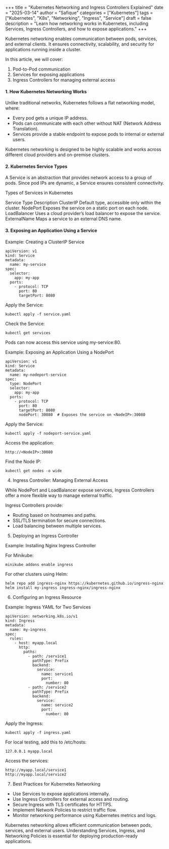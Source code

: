 +++
title = "Kubernetes Networking and Ingress Controllers Explained"
date = "2025-03-14"
author = "Safique"
categories = ["Kubernetes"]
tags = ["Kubernetes", "K8s", "Networking", "Ingress", "Service"]
draft = false
description = "Learn how networking works in Kubernetes, including Services, Ingress Controllers, and how to expose applications."
+++

Kubernetes networking enables communication between pods, services, and external clients. It ensures connectivity, scalability, and security for applications running inside a cluster.

In this article, we will cover:
1. Pod-to-Pod communication
2. Services for exposing applications
3. Ingress Controllers for managing external access
<!--more-->

#### 1. How Kubernetes Networking Works

Unlike traditional networks, Kubernetes follows a flat networking model, where:
* Every pod gets a unique IP address.
* Pods can communicate with each other without NAT (Network Address Translation).
* Services provide a stable endpoint to expose pods to internal or external users.

Kubernetes networking is designed to be highly scalable and works across different cloud providers and on-premise clusters.

#### 2. Kubernetes Service Types

A Service is an abstraction that provides network access to a group of pods. Since pod IPs are dynamic, a Service ensures consistent connectivity.

Types of Services in Kubernetes

Service Type	Description
ClusterIP	Default type, accessible only within the cluster.
NodePort	Exposes the service on a static port on each node.
LoadBalancer	Uses a cloud provider’s load balancer to expose the service.
ExternalName	Maps a service to an external DNS name.

#### 3. Exposing an Application Using a Service

Example: Creating a ClusterIP Service
```
apiVersion: v1
kind: Service
metadata:
  name: my-service
spec:
  selector:
    app: my-app
  ports:
    - protocol: TCP
      port: 80
      targetPort: 8080
```
Apply the Service:
```
kubectl apply -f service.yaml
```
Check the Service:
```
kubectl get services
```
Pods can now access this service using my-service:80.

Example: Exposing an Application Using a NodePort
```
apiVersion: v1
kind: Service
metadata:
  name: my-nodeport-service
spec:
  type: NodePort
  selector:
    app: my-app
  ports:
    - protocol: TCP
      port: 80
      targetPort: 8080
      nodePort: 30080  # Exposes the service on <NodeIP>:30080
```
Apply the Service:
```
kubectl apply -f nodeport-service.yaml
```
Access the application:
```
http://<NodeIP>:30080
```
Find the Node IP:
```
kubectl get nodes -o wide
```
4. Ingress Controller: Managing External Access

While NodePort and LoadBalancer expose services, Ingress Controllers offer a more flexible way to manage external traffic.

Ingress Controllers provide:
* Routing based on hostnames and paths.
* SSL/TLS termination for secure connections.
* Load balancing between multiple services.

5. Deploying an Ingress Controller

Example: Installing Nginx Ingress Controller

For Minikube:
```
minikube addons enable ingress
```
For other clusters using Helm:
```
helm repo add ingress-nginx https://kubernetes.github.io/ingress-nginx
helm install my-ingress ingress-nginx/ingress-nginx
```
6. Configuring an Ingress Resource

Example: Ingress YAML for Two Services
```
apiVersion: networking.k8s.io/v1
kind: Ingress
metadata:
  name: my-ingress
spec:
  rules:
    - host: myapp.local
      http:
        paths:
          - path: /service1
            pathType: Prefix
            backend:
              service:
                name: service1
                port:
                  number: 80
          - path: /service2
            pathType: Prefix
            backend:
              service:
                name: service2
                port:
                  number: 80
```
Apply the Ingress:
```
kubectl apply -f ingress.yaml
```
For local testing, add this to /etc/hosts:
```
127.0.0.1 myapp.local
```
Access the services:
```
http://myapp.local/service1
http://myapp.local/service2
```
7. Best Practices for Kubernetes Networking

* Use Services to expose applications internally.
* Use Ingress Controllers for external access and routing.
* Secure Ingress with TLS certificates for HTTPS.
* Implement Network Policies to restrict traffic flow.
* Monitor networking performance using Kubernetes metrics and logs.



Kubernetes networking allows efficient communication between pods, services, and external users. Understanding Services, Ingress, and Networking Policies is essential for deploying production-ready applications.

